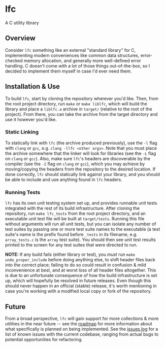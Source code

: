 # lfc
A C utility library

## Overview
Consider `lfc` something like an external "standard library" for C, implementing modern conveniences like common data structures, error-checked memory allocation, and generally more well-defined error handling. C doesn't come with a lot of those things out-of-the-box, so I decided to implement them myself in case I'd ever need them.

## Installation & Use
To build `lfc`, start by cloning the repository wherever you'd like. Then, from the root project directory, run `make` or `make liblfc`, which will build the library and place a `liblfc.a` archive in `target/` (relative to the root of the project). From there, you can take the archive from the target directory and use it however you'd like.

### Static Linking
To statically link with `lfc` (the archive produced previously), use the `-l` flag with `clang` or `gcc`, e.g. `clang -llfc <other args>`. Note that you must place the archive somewhere that the linker will look for libraries (see the `-L` flag on `clang` or `gcc`). Also, make sure `lfc`'s headers are discoverable by the compiler (see the `-I` flag on `clang` or `gcc`), which you may achieve by moving/copying the headers from the repository to the desired location. If done correctly, `lfc` should statically link against your library, and you should be able to include and use anything found in `lfc` headers.

### Running Tests
`lfc` has its own unit testing system set up, and provides runnable unit tests integrated with the rest of its build infrastructure. After cloning the repository, run `make lfc_tests` from the root project directory, and an executable unit test file will be built at `target/tests`. Running this file without arguments will run all unit tests, but you can isolate any number of test suites by passing one or more test suite names to the executable (a test suite's name is the prefix found before `_tests` in its filename, e.g. `array_tests.c` is the `array` test suite). You should then see unit test results printed to the screen for any test suites that were directed to run.

**NOTE:** If any build fails (either library or test), you _must_ run `make undo_proper_include` before doing anything else, to shift header files back into the correct place; failing to do so could result in confusion & mild inconvenience at best, and at worst loss of all header files altogether. This is due to an unfortunate consequence of how the build infrastructure is set up, which will hopefully be resolved in future releases. Even though this should never happen in an official (stable) release, it's worth mentioning in case you're working with a modified local copy or fork of the repository.

## Future
From a broad perspective, `lfc` will gain support for more collections & more utilities in the near future -- see the [roadmap](https://github.com/arthurlafrance/lfc/blob/master/ROADMAP.md) for more information about what specifically is planned on being implemented. See the [issues log](https://github.com/arthurlafrance/lfc/issues) for a list of known issues with the current codebase, ranging from actual bugs to potential opportunities for refactoring.

